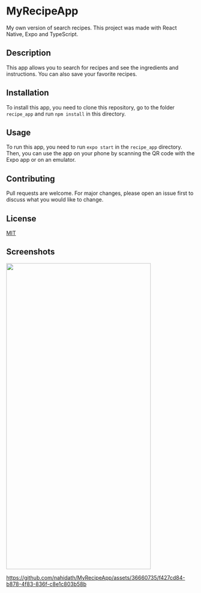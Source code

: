 # MyRecipeApp
My own version of search recipes. This project was made with React Native, Expo and TypeScript.

## Description
This app allows you to search for recipes and see the ingredients and instructions. You can also save your favorite recipes.

## Installation
To install this app, you need to clone this repository, go to the folder `recipe_app` and run `npm install` in this directory.

## Usage
To run this app, you need to run `expo start` in the `recipe_app` directory. Then, you can use the app on your phone by scanning the QR code with the Expo app or on an emulator.

## Contributing
Pull requests are welcome. For major changes, please open an issue first to discuss what you would like to change.

## License
[MIT](https://choosealicense.com/licenses/mit/)

## Screenshots

<img src="https://github.com/nahidath/MyRecipeApp/assets/36660735/202959b9-34dd-45a7-b737-ad4f64b4a839" width="385" height="814">

https://github.com/nahidath/MyRecipeApp/assets/36660735/f427cd84-b878-4f83-836f-c8e1c803b58b

